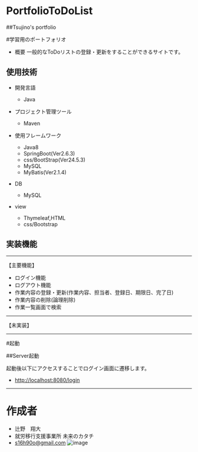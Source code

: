 # PortfolioToDoList
##Tsujino's portfolio

#学習用のポートフォリオ
- 概要
一般的なToDoリストの登録・更新をすることができるサイトです。

## 使用技術

- 開発言語
  - Java

- プロジェクト管理ツール
  - Maven
  
- 使用フレームワーク
  - Java8
  - SpringBoot(Ver2.6.3)
  - css/BootStrap(Ver24.5.3)
  - MySQL
  - MyBatis(Ver2.1.4)
  
- DB
  - MySQL
  
- view
  - Thymeleaf,HTML
  - css/Bootstrap

## 実装機能

********
【主要機能】
-  ログイン機能 
-  ログアウト機能
-  作業内容の登録・更新(作業内容、担当者、登録日、期限日、完了日)
-  作業内容の削除(論理削除)
-  作業一覧画面で検索
******
【未実装】

********

#起動

##Server起動

起動後以下にアクセスすることでログイン画面に遷移します。

* [http://localhost:8080/login](http://localhost:8080/login)

********
# 作成者
- 辻野　翔大
- 就労移行支援事業所 未来のカタチ
- s16h90o@gmail.com
![image](https://user-images.githubusercontent.com/105256640/196356652-5736984e-8407-4b5c-8a45-e518a27e6949.png)

